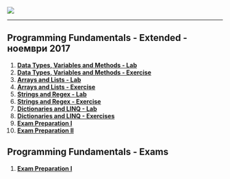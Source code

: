 <a href="#"><img src="https://i.imgur.com/OrqPzxG.png" ></img></a>

---
## <b>Programming Fundamentals - Extended - ноември 2017</b>
1.  <a href="https://github.com/IvayloIV/Programming-Fundamentals/tree/master/Programming%20Fundamentals%20-%20Extended%20-%20%D0%BD%D0%BE%D0%B5%D0%BC%D0%B2%D1%80%D0%B8%202017/Data%20Types%2C%20Variables%20and%20Methods%20%20Lab" > <b>Data Types, Variables and Methods - Lab</b> </a> 
2.  <a href="https://github.com/IvayloIV/Programming-Fundamentals/tree/master/Programming%20Fundamentals%20-%20Extended%20-%20%D0%BD%D0%BE%D0%B5%D0%BC%D0%B2%D1%80%D0%B8%202017/Data%20Types%2C%20Variables%20and%20Methods%20-%20Exercise" > <b>Data Types, Variables and Methods - Exercise</b> </a> 
3.  <a href="https://github.com/IvayloIV/Programming-Fundamentals/tree/master/Programming%20Fundamentals%20-%20Extended%20-%20%D0%BD%D0%BE%D0%B5%D0%BC%D0%B2%D1%80%D0%B8%202017/Arrays%20and%20Lists%20-%20Lab" > <b>Arrays and Lists - Lab</b> </a> 
4.  <a href="https://github.com/IvayloIV/Programming-Fundamentals/tree/master/Programming%20Fundamentals%20-%20Extended%20-%20%D0%BD%D0%BE%D0%B5%D0%BC%D0%B2%D1%80%D0%B8%202017/Arrays%20and%20Lists%20-%20Exercise" > <b>Arrays and Lists - Exercise</b> </a> 
5.  <a href="https://github.com/IvayloIV/Programming-Fundamentals/tree/master/Programming%20Fundamentals%20-%20Extended%20-%20%D0%BD%D0%BE%D0%B5%D0%BC%D0%B2%D1%80%D0%B8%202017/Strings%20and%20Regex%20-%20Lab" > <b>Strings and Regex - Lab</b> </a> 
6.  <a href="https://github.com/IvayloIV/Programming-Fundamentals/tree/master/Programming%20Fundamentals%20-%20Extended%20-%20%D0%BD%D0%BE%D0%B5%D0%BC%D0%B2%D1%80%D0%B8%202017/Strings%20and%20Regex%20-%20Exercise" > <b>Strings and Regex - Exercise</b> </a>
7.  <a href="https://github.com/IvayloIV/Programming-Fundamentals/tree/master/Programming%20Fundamentals%20-%20Extended%20-%20%D0%BD%D0%BE%D0%B5%D0%BC%D0%B2%D1%80%D0%B8%202017/Dictionaries%20and%20LINQ%20-%20Lab" > <b>Dictionaries and LINQ - Lab</b> </a>
8.  <a href="https://github.com/IvayloIV/Programming-Fundamentals/tree/master/Programming%20Fundamentals%20-%20Extended%20-%20%D0%BD%D0%BE%D0%B5%D0%BC%D0%B2%D1%80%D0%B8%202017/Dictionaries%20and%20LINQ%20-%20Exercises" > <b>Dictionaries and LINQ - Exercises</b> </a>
9.  <a href="https://github.com/IvayloIV/Programming-Fundamentals/tree/master/Programming%20Fundamentals%20-%20Extended%20-%20%D0%BD%D0%BE%D0%B5%D0%BC%D0%B2%D1%80%D0%B8%202017/Exam%20Preparation%20I" > <b>Exam Preparation I</b> </a>
10.  <a href="https://github.com/IvayloIV/Programming-Fundamentals/tree/master/Programming%20Fundamentals%20-%20Extended%20-%20%D0%BD%D0%BE%D0%B5%D0%BC%D0%B2%D1%80%D0%B8%202017/Exam%20Preparation%20II" > <b>Exam Preparation II</b> </a>

## <b>Programming Fundamentals - Exams</b>
1.  <a href="https://github.com/IvayloIV/Programming-Fundamentals/tree/master/Programming%20Fundamentals%20-%20Exams/Exam%20Preparation%20I" > <b>Exam Preparation I</b> </a> 
